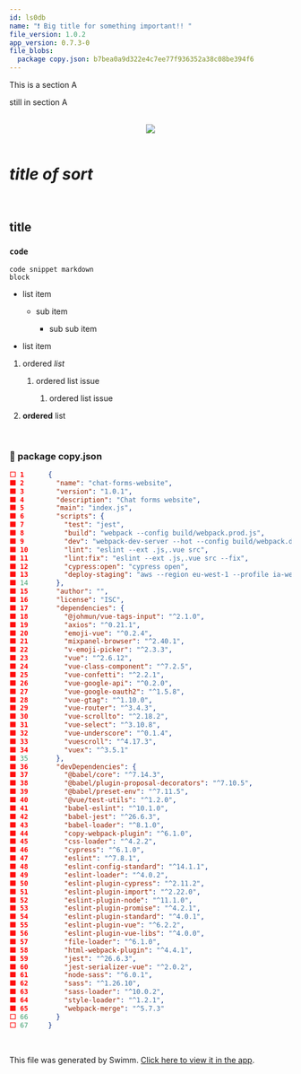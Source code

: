 ```yaml
---
id: ls0db
name: "❗ Big title for something important!! "
file_version: 1.0.2
app_version: 0.7.3-0
file_blobs:
  package copy.json: b7bea0a9d322e4c7ee77f936352a38c08be394f6
---
```


This is a section A

still in section A

<br/>

<div align="center"><img src="https://firebasestorage.googleapis.com/v0/b/swimm-dev-content/o/workspaces%2F31mTaeNvhmm94YCmlmlG%2F533adbdf-10e7-4235-9949-dc45f46a8f49.jpeg?alt=media&token=942b86cc-88ea-45a6-8345-077786618c6d" style="width:'50%'"/></div>

<br/>

# **_title of sort_**

<br/>

## title

### `code`

```
code snippet markdown
block
```

*   list item
    
    *   sub item
        
        *   sub sub item
            
*   list item
    

1.  ordered _list_
    
    1.  ordered list issue
        
        1.  ordered list issue
            
2.  **ordered** list

<br/>

<!-- NOTE-swimm-snippet: the lines below link your snippet to Swimm -->
### 📄 package copy.json
```json
⬜ 1      {
🟩 2        "name": "chat-forms-website",
🟩 3        "version": "1.0.1",
🟩 4        "description": "Chat forms website",
🟩 5        "main": "index.js",
🟩 6        "scripts": {
🟩 7          "test": "jest",
🟩 8          "build": "webpack --config build/webpack.prod.js",
🟩 9          "dev": "webpack-dev-server --hot --config build/webpack.dev.js",
🟩 10         "lint": "eslint --ext .js,.vue src",
🟩 11         "lint:fix": "eslint --ext .js,.vue src --fix",
🟩 12         "cypress:open": "cypress open",
🟩 13         "deploy-staging": "aws --region eu-west-1 --profile ia-webapp-staging s3 sync ./dist s3://ia-webapp-staging --delete"
🟩 14       },
🟩 15       "author": "",
🟩 16       "license": "ISC",
🟩 17       "dependencies": {
🟩 18         "@johmun/vue-tags-input": "^2.1.0",
🟩 19         "axios": "^0.21.1",
🟩 20         "emoji-vue": "^0.2.4",
🟩 21         "mixpanel-browser": "^2.40.1",
🟩 22         "v-emoji-picker": "^2.3.3",
🟩 23         "vue": "^2.6.12",
🟩 24         "vue-class-component": "^7.2.5",
🟩 25         "vue-confetti": "^2.2.1",
🟩 26         "vue-google-api": "^0.2.0",
🟩 27         "vue-google-oauth2": "^1.5.8",
🟩 28         "vue-gtag": "^1.10.0",
🟩 29         "vue-router": "^3.4.3",
🟩 30         "vue-scrollto": "^2.18.2",
🟩 31         "vue-select": "^3.10.8",
🟩 32         "vue-underscore": "^0.1.4",
🟩 33         "vuescroll": "^4.17.3",
🟩 34         "vuex": "^3.5.1"
🟩 35       },
🟩 36       "devDependencies": {
🟩 37         "@babel/core": "^7.14.3",
🟩 38         "@babel/plugin-proposal-decorators": "^7.10.5",
🟩 39         "@babel/preset-env": "^7.11.5",
🟩 40         "@vue/test-utils": "^1.2.0",
🟩 41         "babel-eslint": "^10.1.0",
🟩 42         "babel-jest": "^26.6.3",
🟩 43         "babel-loader": "^8.1.0",
🟩 44         "copy-webpack-plugin": "^6.1.0",
🟩 45         "css-loader": "^4.2.2",
🟩 46         "cypress": "^6.1.0",
🟩 47         "eslint": "^7.8.1",
🟩 48         "eslint-config-standard": "^14.1.1",
🟩 49         "eslint-loader": "^4.0.2",
🟩 50         "eslint-plugin-cypress": "^2.11.2",
🟩 51         "eslint-plugin-import": "^2.22.0",
🟩 52         "eslint-plugin-node": "^11.1.0",
🟩 53         "eslint-plugin-promise": "^4.2.1",
🟩 54         "eslint-plugin-standard": "^4.0.1",
🟩 55         "eslint-plugin-vue": "^6.2.2",
🟩 56         "eslint-plugin-vue-libs": "^4.0.0",
🟩 57         "file-loader": "^6.1.0",
🟩 58         "html-webpack-plugin": "^4.4.1",
🟩 59         "jest": "^26.6.3",
🟩 60         "jest-serializer-vue": "^2.0.2",
🟩 61         "node-sass": "^6.0.1",
🟩 62         "sass": "^1.26.10",
🟩 63         "sass-loader": "^10.0.2",
🟩 64         "style-loader": "^1.2.1",
🟩 65         "webpack-merge": "^5.7.3"
⬜ 66       }
⬜ 67     }
```

<br/>

This file was generated by Swimm. [Click here to view it in the app](https://swimm-web-app.web.app/repos/Z2l0aHViJTNBJTNBdGVzdC1wcm9qZWN0JTNBJTNBbmFkYXYtc3dpbW0=/docs/ls0db).